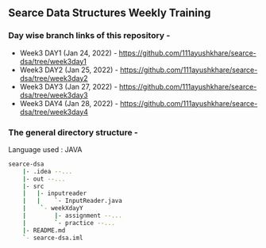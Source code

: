 ## Searce Data Structures Weekly Training

### Day wise branch links of this repository - 

* Week3 DAY1 (Jan 24, 2022) - https://github.com/111ayushkhare/searce-dsa/tree/week3day1
* Week3 DAY2 (Jan 25, 2022) - https://github.com/111ayushkhare/searce-dsa/tree/week3day2
* Week3 DAY3 (Jan 27, 2022) - https://github.com/111ayushkhare/searce-dsa/tree/week3day3
* Week3 DAY4 (Jan 28, 2022) - https://github.com/111ayushkhare/searce-dsa/tree/week3day4

### The general directory structure -
Language used : JAVA
```sh
searce-dsa
    |- .idea --...
    |- out --...
    |- src
    |   |- inputreader
    |   |    `- InputReader.java
    |    `- weekXdayY
    |        |- assignment --...
    |        `- practice --...
    |- README.md
    `- searce-dsa.iml
```
